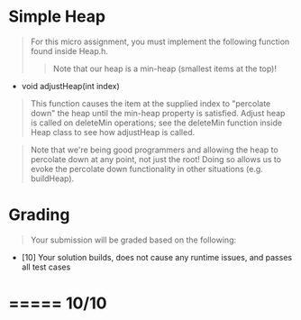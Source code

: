 # Simple Heap

> For this micro assignment, you must implement the following function found inside Heap.h.
> > Note that our heap is a min-heap (smallest items at the top)!

* void adjustHeap(int index)

> This function causes the item at the supplied index to "percolate down" the heap until the min-heap property is satisfied. Adjust heap is called on deleteMin operations; see the deleteMin function inside Heap class to see how adjustHeap is called. 

> Note that we're being good programmers and allowing the heap to percolate down at any point, not just the root! Doing so allows us to evoke the percolate down functionality in other situations (e.g. buildHeap).

# Grading
> Your submission will be graded based on the following:

* [10] Your solution builds, does not cause any runtime issues, and passes all test cases

=====
10/10
=====